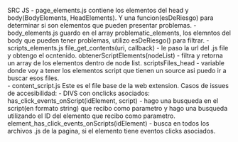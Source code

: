 
SRC
    JS
        - page_elements.js
            contiene los elementos del head y body(BodyElements, HeadElements).  Y una funcion(esDeRiesgo) para determinar si son elementos que pueden presentar problemas.
        - body_elements.js
            guardo en el array problematic_elements, los elemntos del body que pueden tener problemas, utilizo esDeRiesgo() para filtrar.
        - scripts_elements.js
            file_get_contents(uri, callback) - le paso la url del .js file y obtengo el ocntenido.
            obtenerScriptElements(nodeList) - filtra y retorna un array de los elementos <script></script> dentro de node list.
            scriptsFiles_head - variable donde voy a tener los elementos script que tienen un source asi puedo ir a buscar esos files.  
        - content_script.js
            Este es el file base de la web extension.
            Casos de issues de accesibilidad:
                - DIVS con onclicks asociados:
                    has_click_events_onScript(idElement, script) - hago una busqueda en el script(en formato string) que recibo como parametro y hago una busqueda utilizando el ID del elemento que recibo como parametro.
                    element_has_click_events_onScripts(idElement) - busca en todos los archivos .js de la pagina, si el elemento tiene eventos clicks asociados.
                    

